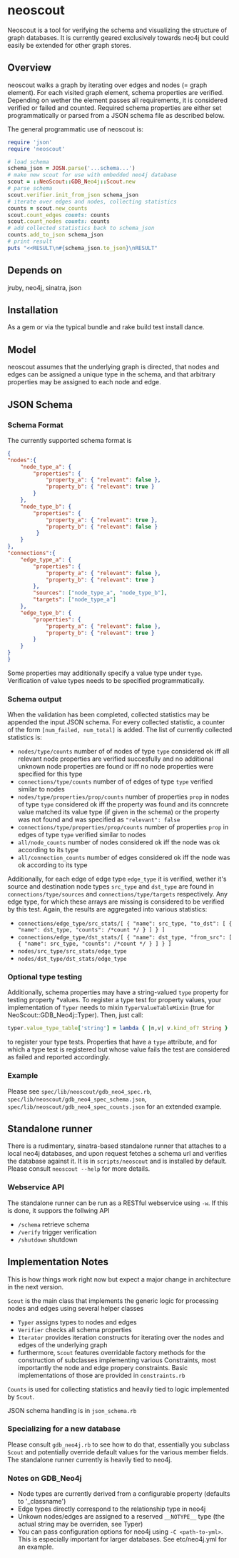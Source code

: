 # neoscout

Neoscout is a tool for verifying the schema and visualizing the structure of graph databases. It is currently geared
exclusively towards neo4j but could easily be extended for other graph stores.


## Overview

neoscout walks a graph by iterating over edges and nodes (= graph element). For each visited graph element,
schema properties are verified.  Depending on wether the element passes all requirements, it is considered
verified or failed and counted.  Required schema properties are either set programmatically or parsed from
a JSON schema file as described below.

The general programmatic use of neoscout is:

```ruby
require 'json'
require 'neoscout'

# load schema
schema_json = JOSN.parse('...schema...')
# make new scout for use with embedded neo4j database
scout = ::NeoScout::GDB_Neo4j::Scout.new
# parse schema
scout.verifier.init_from_json schema_json
# iterate over edges and nodes, collecting statistics
counts = scout.new_counts
scout.count_edges counts: counts
scout.count_nodes counts: counts
# add collected statistics back to schema_json
counts.add_to_json schema_json
# print result
puts "<<RESULT\n#{schema_json.to_json}\nRESULT"
```


## Depends on

jruby, neo4j, sinatra, json


## Installation

As a gem or via the typical bundle and rake build test install dance.


## Model

neoscout assumes that the underlying graph is directed, that nodes and edges can be assigned a unique type in the
schema, and that arbitrary properties may be assigned to each node and edge.


## JSON Schema


### Schema Format

The currently supported schema format is

```json
{
"nodes":{
    "node_type_a": {
        "properties": {
            "property_a": { "relevant": false },
            "property_b": { "relevant": true }
        }
    },
    "node_type_b": {
        "properties": {
            "property_a": { "relevant": true },
            "property_b": { "relevant": false }
         }
    }
},
"connections":{
    "edge_type_a": {
        "properties": {
            "property_a": { "relevant": false },
            "property_b": { "relevant": true }
        },
        "sources": ["node_type_a", "node_type_b"],
        "targets": ["node_type_a"]
    },
    "edge_type_b": {
        "properties": {
            "property_a": { "relevant": false },
            "property_b": { "relevant": true }
        }
    }
}
}
```

Some properties may additionally specify a value type under `type`. Verification of value types needs to be
specified programmatically.


### Schema output

When the validation has been completed, collected statistics may be appended the input JSON schema. For every collected
statistic, a counter of the form `[num_failed, num_total]` is added. The list of currently collected
statistics is:

* `nodes/type/counts` number of of nodes of type `type`
    considered ok iff all relevant node properties are verified succesfully and no additional unknown node properties
    are found or iff no node properties were specified for this type
* `connections/type/counts` number of of edges of type `type`
    verified similar to nodes
* `nodes/type/properties/prop/counts` number of properties `prop` in nodes of type `type` 
    considered ok iff the property was found and its conncrete value matched its value type (if given in the schema)
    or the property was not found and was specified as `"relevant": false`
* `connections/type/properties/prop/counts` number of properties `prop` in edges of type `type`
    verified similar to nodes
* `all/node_counts` number of nodes
    considered ok iff the node was ok according to its type
* `all/connection_counts` number of edges
    considered ok iff the node was ok according to its type

Additionally, for each edge of edge type `edge_type` it is verified, wether it's source and destination node types
`src_type` and `dst_type` are found  in `connections/type/sources` and `connections/type/targets` respectively.
Any edge type, for which these arrays are missing is considered to be verified by this test. Again, the results are
aggregated into various statistics:

* `connections/edge_type/src_stats/[ { "name": src_type, "to_dst": [ { "name": dst_type, "counts": /*count */ } ] } ]`
* `connections/edge_type/dst_stats/[ { "name": dst_type, "from_src": [ { "name": src_type, "counts": /*count */ } ] } ]`
* `nodes/src_type/src_stats/edge_type`
* `nodes/dst_type/dst_stats/edge_type`


### Optional type testing

Additionally, schema properties may have a string-valued `type` property for testing property *values.
To register a type test for property values, your implementation of `Typer` needs to mixin
`TyperValueTableMixin` (true for NeoScout::GDB_Neo4j::Typer). Then, just call:

```ruby
typer.value_type_table['string'] = lambda { |n,v| v.kind_of? String }
```

to register your type tests.  Properties that have a `type` attribute, and for which a type test is
registered but whose value fails the test are considered as failed and reported accordingly.


### Example

Please see `spec/lib/neoscout/gdb_neo4_spec.rb`, `spec/lib/neoscout/gdb_neo4_spec_schema.json`,
`spec/lib/neoscout/gdb_neo4_spec_counts.json` for an extended example.


## Standalone runner

There is a rudimentary, sinatra-based standalone runner that attaches to a local neo4j databases, and upon request
fetches a schema url and verifies the database against it. It is in `scripts/neoscout` and is installed by default.
Please consult `neoscout --help` for more details.

### Webservice API

The standalone runner can be run as a RESTful webservice using `-w`. If this is done, it suppors the
follwing API

* `/schema` retrieve schema
* `/verify` trigger verification
* `/shutdown` shutdown


## Implementation Notes

This is how things work right now but expect a major change in architecture in the next version.

`Scout` is the main class that implements the generic logic for processing nodes and edges using several
helper classes

* `Typer` assigns types to nodes and edges
* `Verifier` checks all schema properties
* `Iterator` provides iteration constructs for iterating over the nodes and edges of the underlying graph
* furthermore, `Scout` features overridable factory methods for the construction of subclasses implementing
various Constraints, most importantly the node and edge propery constraints.  Basic implementations of those
are provided in `constraints.rb`

`Counts` is used for collecting statistics and heavily tied to logic implemented by `Scout`.

JSON schema handling is in `json_schema.rb`


### Specializing for a new database

Please consult `gdb_neo4j.rb` to see how to do that, essentially you subclass `Scout` and potentially override default
values for the various member fields. The standalone runner currently is heavily tied to neo4j.


### Notes on GDB_Neo4j

* Node types are currently derived from a configurable property (defaults to '_classname')
* Edge types directly correspond to the relationship type in neo4j
* Unkown nodes/edges are assigned to a reserved `__NOTYPE__` type (the actual string may be overriden, see Typer)
* You can pass configuration options for neo4j using `-C <path-to-yml>`. This is especially important for larger
databases. See etc/neo4j.yml for an example.